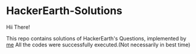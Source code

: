 # HackerEarth-Solutions

Hii There!

This repo contains solutions of HackerEarth's Questions, implemented by [me](https://www.hackerearth.com/@shantnu3)
All the codes were successfully executed.(Not necessarily in best time)
